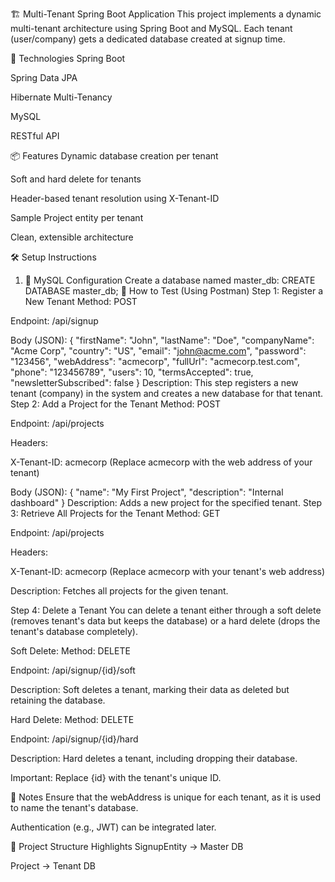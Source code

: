🏗️ Multi-Tenant Spring Boot Application
This project implements a dynamic multi-tenant architecture using Spring Boot and MySQL. Each tenant (user/company) gets a dedicated database created at signup time.

🔧 Technologies
Spring Boot

Spring Data JPA

Hibernate Multi-Tenancy

MySQL

RESTful API

📦 Features
Dynamic database creation per tenant

Soft and hard delete for tenants

Header-based tenant resolution using X-Tenant-ID

Sample Project entity per tenant

Clean, extensible architecture

🛠️ Setup Instructions
1. 🐬 MySQL Configuration
Create a database named master_db:
CREATE DATABASE master_db;
🧪 How to Test (Using Postman)
Step 1: Register a New Tenant
Method: POST

Endpoint: /api/signup

Body (JSON):
{
  "firstName": "John",
  "lastName": "Doe",
  "companyName": "Acme Corp",
  "country": "US",
  "email": "john@acme.com",
  "password": "123456",
  "webAddress": "acmecorp",
  "fullUrl": "acmecorp.test.com",
  "phone": "123456789",
  "users": 10,
  "termsAccepted": true,
  "newsletterSubscribed": false
}
Description: This step registers a new tenant (company) in the system and creates a new database for that tenant.
Step 2: Add a Project for the Tenant
Method: POST

Endpoint: /api/projects

Headers:

X-Tenant-ID: acmecorp (Replace acmecorp with the web address of your tenant)

Body (JSON):
{
  "name": "My First Project",
  "description": "Internal dashboard"
}
Description: Adds a new project for the specified tenant.
Step 3: Retrieve All Projects for the Tenant
Method: GET

Endpoint: /api/projects

Headers:

X-Tenant-ID: acmecorp (Replace acmecorp with your tenant's web address)

Description: Fetches all projects for the given tenant.

Step 4: Delete a Tenant
You can delete a tenant either through a soft delete (removes tenant's data but keeps the database) or a hard delete (drops the tenant's database completely).

Soft Delete:
Method: DELETE

Endpoint: /api/signup/{id}/soft

Description: Soft deletes a tenant, marking their data as deleted but retaining the database.

Hard Delete:
Method: DELETE

Endpoint: /api/signup/{id}/hard

Description: Hard deletes a tenant, including dropping their database.

Important: Replace {id} with the tenant's unique ID.

📎 Notes
Ensure that the webAddress is unique for each tenant, as it is used to name the tenant's database.

Authentication (e.g., JWT) can be integrated later.

📁 Project Structure Highlights
SignupEntity → Master DB

Project → Tenant DB
